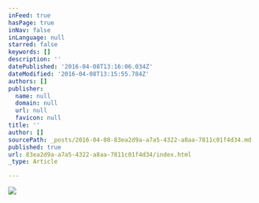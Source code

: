 ```yaml
---
inFeed: true
hasPage: true
inNav: false
inLanguage: null
starred: false
keywords: []
description: ''
datePublished: '2016-04-08T13:16:06.034Z'
dateModified: '2016-04-08T13:15:55.784Z'
authors: []
publisher:
  name: null
  domain: null
  url: null
  favicon: null
title: ''
author: []
sourcePath: _posts/2016-04-08-83ea2d9a-a7a5-4322-a8aa-7811c01f4d34.md
published: true
url: 83ea2d9a-a7a5-4322-a8aa-7811c01f4d34/index.html
_type: Article

---
```

![](https://the-grid-user-content.s3-us-west-2.amazonaws.com/3e780e50-5328-4faf-ba09-ff15e39948f3.jpg)